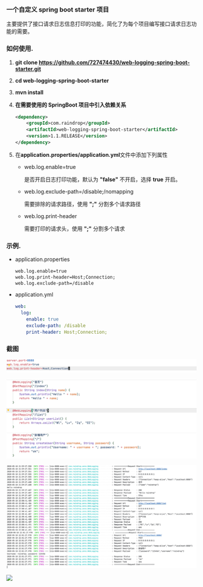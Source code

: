 ### 一个自定义 spring boot starter 项目

​  主要提供了接口请求日志信息打印的功能，简化了为每个项目编写接口请求日志功能的需要。


### 如何使用.

1. **git clone <https://github.com/727474430/web-logging-spring-boot-starter.git>** 

2. **cd web-logging-spring-boot-starter** 

3. **mvn install** 

4. **在需要使用的 SpringBoot 项目中引入依赖关系**

   ```xml
   <dependency>
       <groupId>com.raindrop</groupId>
       <artifactId>web-logging-spring-boot-starter</artifactId>
       <version>1.1.RELEASE</version>
   </dependency>
   ```

   

5. 在**application.properties/application.yml**文件中添加下列属性

   * web.log.enable=true 

     是否开启日志打印功能，默认为 **"false"** 不开启，选择 **true** 开启。

   * web.log.exclude-path=/disable;/nomapping

     需要排除的请求路径，使用 **";"** 分割多个请求路径

   * web.log.print-header 

     需要打印的请求头，使用 **";"** 分割多个请求

   

### 示例.

* application.properties

  ```properties
  web.log.enable=true
  web.log.print-header=Host;Connection;
  web.log.exclude-path=/disable
  ```

* application.yml

  ```yaml
  web:
    log:
      enable: true
      exclude-path: /disable
      print-header: Host;Connection;
  ```


### 截图

![](src/main/resources/img/properties.png)

![](src/main/resources/img/anno.png)

![](src/main/resources/img/logging.png)


[![](https://jitpack.io/v/727474430/web-logging-spring-boot-starter.svg)](https://jitpack.io/#727474430/web-logging-spring-boot-starter)
